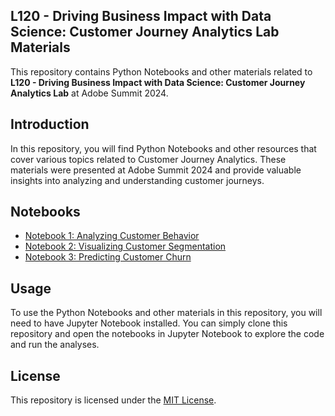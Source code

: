 ## L120 - Driving Business Impact with Data Science: Customer Journey Analytics Lab Materials
This repository contains Python Notebooks and other materials related to **L120 - Driving Business Impact with Data Science: Customer Journey Analytics Lab** at Adobe Summit 2024.

## Introduction

In this repository, you will find Python Notebooks and other resources that cover various topics related to Customer Journey Analytics. These materials were presented at Adobe Summit 2024 and provide valuable insights into analyzing and understanding customer journeys.

## Notebooks

- [Notebook 1: Analyzing Customer Behavior](TBD)
- [Notebook 2: Visualizing Customer Segmentation](TBD)
- [Notebook 3: Predicting Customer Churn](TBD)

## Usage

To use the Python Notebooks and other materials in this repository, you will need to have Jupyter Notebook installed. You can simply clone this repository and open the notebooks in Jupyter Notebook to explore the code and run the analyses.

## License

This repository is licensed under the [MIT License](notion://www.notion.so/LICENSE).
